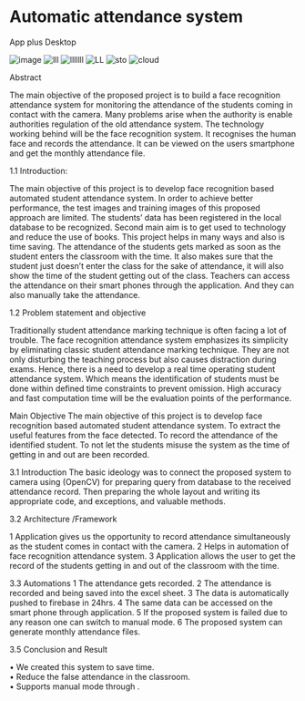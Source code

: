 # Automatic attendance system

App plus Desktop


![image](https://user-images.githubusercontent.com/66123919/120075555-69b9c180-c0bf-11eb-8c23-98aa8bdfd9f8.png)
![lll](https://user-images.githubusercontent.com/66123919/120075648-d1700c80-c0bf-11eb-9068-d80e27e4d307.jpg)
![lllllll](https://user-images.githubusercontent.com/66123919/120075649-d2a13980-c0bf-11eb-8c3c-07ad4ae4c13b.jpg)
![LL](https://user-images.githubusercontent.com/66123919/120075650-d339d000-c0bf-11eb-9c4c-df3806489304.jpg)
![sto](https://user-images.githubusercontent.com/66123919/120075660-da60de00-c0bf-11eb-9e89-08b041742976.PNG)
![cloud](https://user-images.githubusercontent.com/66123919/120075662-daf97480-c0bf-11eb-84f5-47319867d4a3.PNG)



Abstract                                                                        

The main objective of the proposed project is to build a face recognition attendance system for monitoring the attendance of the students coming in contact with the camera.
Many problems arise when the authority is enable authorities regulation of the old attendance system.
The technology working behind will be the face recognition system.
It recognises the human face and records the attendance. It can be viewed on the users smartphone and get the monthly attendance file.
                
1.1	Introduction:

The main objective of this project is to develop face recognition based automated student attendance system.
 In order to achieve better performance, the test images and training images of this proposed approach are limited. 
The students’ data has been registered in the local database to be recognized. Second main aim is to get used to technology and reduce the use of books. 
This project helps in many ways and also is time saving. The attendance of the students gets marked as soon as the student enters the classroom with the time. It also makes sure that the student just doesn’t enter the class for the sake of attendance, it will also show the time of the student getting out of the class. Teachers can access the attendance on their smart phones through the application. And they can also manually take the attendance.

1.2	Problem statement and objective 

Traditionally student attendance marking technique is often facing a lot of trouble. The face recognition attendance system emphasizes its simplicity by eliminating classic student attendance marking technique. They are not only disturbing the teaching process but also causes distraction during exams. 
Hence, there is a need to develop a real time operating student attendance system. Which means the identification of students must be done within defined time constraints to prevent omission. High accuracy and fast computation time will be the evaluation points of the performance.

Main Objective 
The main objective of this project is to develop  face recognition based automated student attendance system.
To extract the useful features from the face detected.
To record the attendance of the identified student.
To not let the students misuse the system as the time of getting in and out are been recorded.

3.1 Introduction
       The basic ideology was to connect the proposed system to camera using (OpenCV) for preparing query from database to the received attendance record. Then preparing the whole layout and writing its appropriate code, and exceptions, and valuable methods.   

3.2 Architecture /Framework

1	Application gives us the opportunity to record attendance simultaneously as the student comes in contact with the camera.
2	Helps in automation of face recognition attendance system.
3	Application allows the user to get the record of the students getting in and out of the classroom with the time. 


3.3 Automations
1	The attendance gets recorded.
2	The attendance is recorded and being saved into the excel sheet. 
3	The data is automatically pushed to firebase in 24hrs.
4	The same data can be accessed on the smart phone through application.
5	If the proposed system is failed due to any reason one can switch to manual mode.
6	The proposed system can generate monthly attendance files.

3.5 Conclusion and Result

•	We created this system to save time.<br/>
•	Reduce the false attendance in the classroom.<br/>
•	Supports manual mode through .



